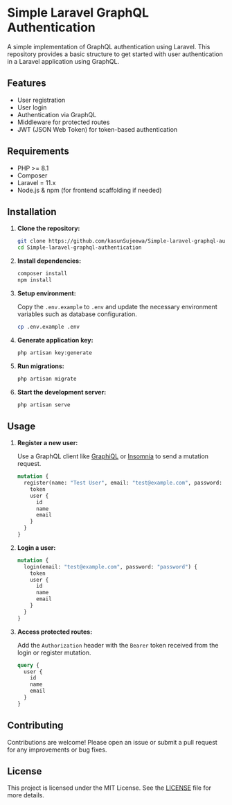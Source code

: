 
# Simple Laravel GraphQL Authentication

A simple implementation of GraphQL authentication using Laravel. This repository provides a basic structure to get started with user authentication in a Laravel application using GraphQL.

## Features

- User registration
- User login
- Authentication via GraphQL
- Middleware for protected routes
- JWT (JSON Web Token) for token-based authentication

## Requirements

- PHP >= 8.1
- Composer
- Laravel = 11.x
- Node.js & npm (for frontend scaffolding if needed)

## Installation

1. **Clone the repository:**

    ```bash
    git clone https://github.com/kasunSujeewa/Simple-laravel-graphql-authentication.git
    cd Simple-laravel-graphql-authentication
    ```

2. **Install dependencies:**

    ```bash
    composer install
    npm install
    ```

3. **Setup environment:**

    Copy the `.env.example` to `.env` and update the necessary environment variables such as database configuration.

    ```bash
    cp .env.example .env
    ```

4. **Generate application key:**

    ```bash
    php artisan key:generate
    ```

5. **Run migrations:**

    ```bash
    php artisan migrate
    ```

6. **Start the development server:**

    ```bash
    php artisan serve
    ```

## Usage

1. **Register a new user:**

    Use a GraphQL client like [GraphiQL](https://github.com/graphql/graphiql) or [Insomnia](https://insomnia.rest/) to send a mutation request.

    ```graphql
    mutation {
      register(name: "Test User", email: "test@example.com", password: "password") {
        token
        user {
          id
          name
          email
        }
      }
    }
    ```

2. **Login a user:**

    ```graphql
    mutation {
      login(email: "test@example.com", password: "password") {
        token
        user {
          id
          name
          email
        }
      }
    }
    ```

3. **Access protected routes:**

    Add the `Authorization` header with the `Bearer` token received from the login or register mutation.

    ```graphql
    query {
      user {
        id
        name
        email
      }
    }
    ```

## Contributing

Contributions are welcome! Please open an issue or submit a pull request for any improvements or bug fixes.

## License

This project is licensed under the MIT License. See the [LICENSE](LICENSE) file for more details.
